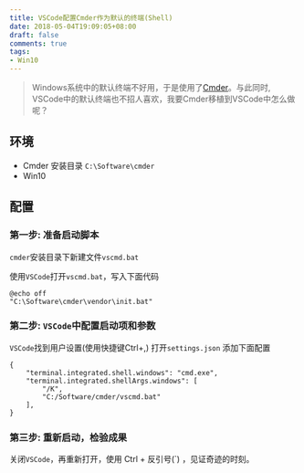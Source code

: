 ```yaml
---
title: VSCode配置Cmder作为默认的终端(Shell)
date: 2018-05-04T19:09:05+08:00
draft: false
comments: true
tags: 
- Win10
---
```


> Windows系统中的默认终端不好用，于是使用了[Cmder](https://cmder.net/)。与此同时, VSCode中的默认终端也不招人喜欢，我要Cmder移植到VSCode中怎么做呢？

## 环境
- Cmder 安装目录 `C:\Software\cmder`
- Win10

## 配置
### 第一步: 准备启动脚本

`cmder`安装目录下新建文件`vscmd.bat`

使用`VSCode`打开`vscmd.bat`，写入下面代码

```
@echo off
"C:\Software\cmder\vendor\init.bat"
```

### 第二步: `VSCode`中配置启动项和参数

`VSCode`找到用户设置(使用快捷键Ctrl+,) 打开`settings.json` 添加下面配置

```
{
    "terminal.integrated.shell.windows": "cmd.exe",
    "terminal.integrated.shellArgs.windows": [
        "/K",
        "C:/Software/cmder/vscmd.bat"
    ],
}
```

### 第三步: 重新启动，检验成果
关闭`VSCode`，再重新打开，使用 Ctrl + 反引号(`) ，见证奇迹的时刻。
